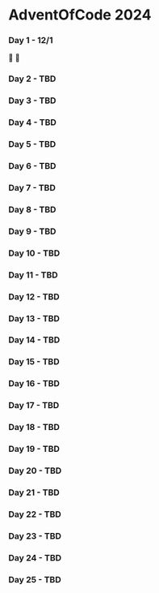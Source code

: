# AdventOfCode 2024

### Day 1 - 12/1
🎁 🎁
### Day 2 - TBD

### Day 3 - TBD

### Day 4 - TBD

### Day 5 - TBD

### Day 6 - TBD

### Day 7 - TBD

### Day 8 - TBD

### Day 9 - TBD

### Day 10 - TBD

### Day 11 - TBD

### Day 12 - TBD

### Day 13 - TBD

### Day 14 - TBD

### Day 15 - TBD

### Day 16 - TBD

### Day 17 - TBD

### Day 18 - TBD

### Day 19 - TBD

### Day 20 - TBD

### Day 21 - TBD

### Day 22 - TBD

### Day 23 - TBD

### Day 24 - TBD

### Day 25 - TBD
